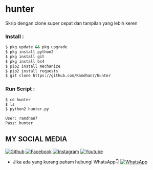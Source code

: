 # hunter
Skrip dengan clone super cepat dan tampilan yang lebih keren



### Install :
````bash
$ pkg update && pkg upgrade 
$ pkg install python2 
$ pkg install git 
$ pkg install bs4
$ pip2 install mechanize 
$ pip2 install requests 
$ git clone https://github.com/Ramdhan7/hunter
````
### Run Script :
````bash
$ cd hunter
$ ls
$ python2 hunter.py

User: ramdhan7
Pass: hunter

````

## MY SOCIAL MEDIA
[![Github](https://img.shields.io/badge/Github-Ikuti-green?style=for-the-badge&logo=github)](https://github.com/Ramdhan7)
[![Facebook](https://img.shields.io/badge/Facebook-Ikuti-green?style=for-the-badge&logo=facebook)](https://www.facebook.com/Ramdhan.Ramadhian.ID)
[![Instagram](https://img.shields.io/badge/Instagram-Ikuti-green?style=for-the-badge&logo=instagram)](https://Instagram.com/ramdhan._ramadhian._99)
[![Youtube](https://img.shields.io/badge/Youtube-Ikuti-green?style=for-the-badge&logo=youtube)](https://m.youtube.com/channel/UC7kqla4Jh-ujwE6BKaUE_Rw)
* Jika ada yang kurang paham hubungi WhatsApp👇
[![WhatsApp](https://img.shields.io/badge/whatsapp-Hubungi-brightgreen?style=for-the-badge&logo=whatsapp)](https://api.whatsapp.com/send/?phone=%2B6285220455740&text&app_absent=0/send/?chat=%Haloo)


